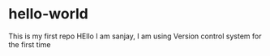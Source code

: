 # hello-world
This is my first repo
HEllo I am sanjay, I am using Version control system for the first time 
